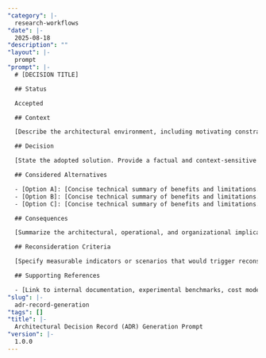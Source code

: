 ```yaml
---
"category": |-
  research-workflows
"date": |-
  2025-08-18
"description": ""
"layout": |-
  prompt
"prompt": |-
  # [DECISION TITLE]

  ## Status

  Accepted

  ## Context

  [Describe the architectural environment, including motivating constraints, performance drivers, integration dependencies, or compliance considerations.]

  ## Decision

  [State the adopted solution. Provide a factual and context-sensitive justification based on evaluation criteria.]

  ## Considered Alternatives

  - [Option A]: [Concise technical summary of benefits and limitations.]
  - [Option B]: [Concise technical summary of benefits and limitations.]
  - [Option C]: [Concise technical summary of benefits and limitations.]

  ## Consequences

  [Summarize the architectural, operational, and organizational implications. Include implementation overhead, maintenance burden, or alignment with long-term strategy.]

  ## Reconsideration Criteria

  [Specify measurable indicators or scenarios that would trigger reconsideration of this decision.]

  ## Supporting References

  - [Link to internal documentation, experimental benchmarks, cost models, or external standards.]
"slug": |-
  adr-record-generation
"tags": []
"title": |-
  Architectural Decision Record (ADR) Generation Prompt
"version": |-
  1.0.0
---
```

